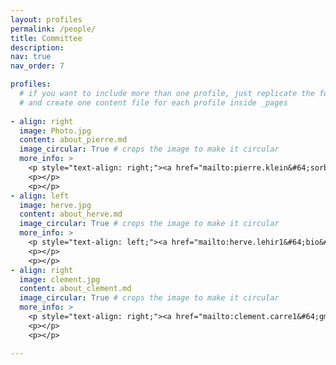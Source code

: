 ```yaml
---
layout: profiles
permalink: /people/
title: Committee
description: 
nav: true
nav_order: 7

profiles:
  # if you want to include more than one profile, just replicate the following block
  # and create one content file for each profile inside _pages
 
- align: right
  image: Photo.jpg
  content: about_pierre.md
  image_circular: True # crops the image to make it circular
  more_info: >
    <p style="text-align: right;"><a href="mailto:pierre.klein&#64;sorbonne-universite&#46;fr">pierre.klein&#64;sorbonne-universite&#46;fr</a></p>
    <p></p>
    <p></p>
- align: left
  image: herve.jpg
  content: about_herve.md
  image_circular: True # crops the image to make it circular
  more_info: >
    <p style="text-align: left;"><a href="mailto:herve.lehir1&#64;bio&#46;ens&#46;psl&#46;eu">herve.lehir1&#64;bio&#46;ens&#46;psl&#46;eu</a></p>
    <p></p>
    <p></p>
- align: right
  image: clement.jpg
  content: about_clement.md
  image_circular: True # crops the image to make it circular
  more_info: >
    <p style="text-align: right;"><a href="mailto:clement.carre1&#64;gmail&#46;com">clement.carre1&#64;gmail&#46;com</a></p>
    <p></p>
    <p></p>   

---
```

